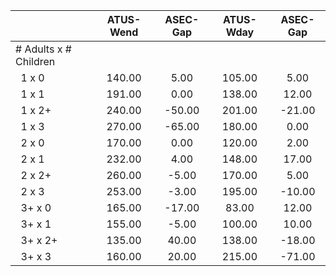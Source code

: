 
|                      |    ATUS-Wend |     ASEC-Gap |    ATUS-Wday |     ASEC-Gap |
| -------------------- | :----------: | :----------: | :----------: | :----------: |
| # Adults x # Children |              |              |              |              |
| &nbsp;&nbsp;1 x 0    |       140.00 |         5.00 |       105.00 |         5.00 |
| &nbsp;&nbsp;1 x 1    |       191.00 |         0.00 |       138.00 |        12.00 |
| &nbsp;&nbsp;1 x 2+   |       240.00 |       -50.00 |       201.00 |       -21.00 |
| &nbsp;&nbsp;1 x 3    |       270.00 |       -65.00 |       180.00 |         0.00 |
| &nbsp;&nbsp;2 x 0    |       170.00 |         0.00 |       120.00 |         2.00 |
| &nbsp;&nbsp;2 x 1    |       232.00 |         4.00 |       148.00 |        17.00 |
| &nbsp;&nbsp;2 x 2+   |       260.00 |        -5.00 |       170.00 |         5.00 |
| &nbsp;&nbsp;2 x 3    |       253.00 |        -3.00 |       195.00 |       -10.00 |
| &nbsp;&nbsp;3+ x 0   |       165.00 |       -17.00 |        83.00 |        12.00 |
| &nbsp;&nbsp;3+ x 1   |       155.00 |        -5.00 |       100.00 |        10.00 |
| &nbsp;&nbsp;3+ x 2+  |       135.00 |        40.00 |       138.00 |       -18.00 |
| &nbsp;&nbsp;3+ x 3   |       160.00 |        20.00 |       215.00 |       -71.00 |

